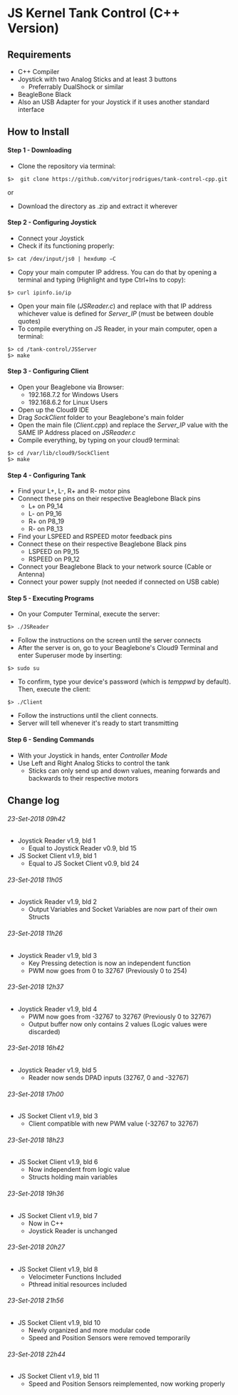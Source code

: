 # JS Kernel Tank Control (C++ Version)

## Requirements
- C++ Compiler
- Joystick with two Analog Sticks and at least 3 buttons
  - Preferrably DualShock or similar
- BeagleBone Black
- Also an USB Adapter for your Joystick if it uses another standard interface

## How to Install

#### Step 1 - Downloading
- Clone the repository via terminal:
```
$>  git clone https://github.com/vitorjrodrigues/tank-control-cpp.git
```
or
- Download the directory as .zip and extract it wherever

#### Step 2 - Configuring Joystick
- Connect your Joystick
- Check if its functioning properly:
```
$> cat /dev/input/js0 | hexdump −C
```
- Copy your main computer IP address. You can do that by opening a terminal and typing (Highlight and type Ctrl+Ins to copy):
```
$> curl ipinfo.io/ip
```
- Open your main file (_JSReader.c_) and replace with that IP address whichever value is defined for _Server_IP_ (must be between double quotes)
- To compile everything on JS Reader, in your main computer, open a terminal:
```
$> cd /tank-control/JSServer
$> make
```

#### Step 3 - Configuring Client
- Open your Beaglebone via Browser:
  - 192.168.7.2 for Windows Users
  - 192.168.6.2 for Linux Users
- Open up the Cloud9 IDE
- Drag _SockClient_ folder to your Beaglebone's main folder
- Open the main file (_Client.cpp_) and replace the _Server_IP_ value with the SAME IP Address placed on _JSReader.c_
- Compile everything, by typing on your cloud9 terminal:
```
$> cd /var/lib/cloud9/SockClient 
$> make
```

#### Step 4 - Configuring Tank
- Find your L+, L-, R+ and R- motor pins
- Connect these pins on their respective Beaglebone Black pins
  - L+ on P9_14
  - L- on P9_16
  - R+ on P8_19
  - R- on P8_13 
- Find your LSPEED and RSPEED motor feedback pins
- Connect these on their respective Beaglebone Black pins
  - LSPEED on P9_15
  - RSPEED on P9_12
- Connect your Beaglebone Black to your network source (Cable or Antenna)
- Connect your power supply (not needed if connected on USB cable)

#### Step 5 - Executing Programs
- On your Computer Terminal, execute the server:
```
$> ./JSReader
```
- Follow the instructions on the screen until the server connects
- After the server is on, go to your Beaglebone's Cloud9 Terminal and enter Superuser mode by inserting:
```
$> sudo su
```
- To confirm, type your device's password (which is _temppwd_ by default). Then, execute the client:
```
$> ./Client
```
- Follow the instructions until the client connects.
- Server will tell whenever it's ready to start transmitting

#### Step 6 - Sending Commands
- With your Joystick in hands, enter _Controller Mode_
- Use Left and Right Analog Sticks to control the tank
  - Sticks can only send up and down values, meaning forwards and backwards to their respective motors
  
## Change log

###### 23-Set-2018 09h42
- Joystick Reader v1.9, bld 1
  - Equal to Joystick Reader v0.9, bld 15
- JS Socket Client v1.9, bld 1
  - Equal to JS Socket Client v0.9, bld 24
  
###### 23-Set-2018 11h05
- Joystick Reader v1.9, bld 2
  - Output Variables and Socket Variables are now part of their own Structs
  
###### 23-Set-2018 11h26
- Joystick Reader v1.9, bld 3
  - Key Pressing detection is now an independent function
  - PWM now goes from 0 to 32767 (Previously 0 to 254)

###### 23-Set-2018 12h37
- Joystick Reader v1.9, bld 4
  - PWM now goes from -32767 to 32767 (Previously 0 to 32767)
  - Output buffer now only contains 2 values (Logic values were discarded)
  
###### 23-Set-2018 16h42
- Joystick Reader v1.9, bld 5
  - Reader now sends DPAD inputs (32767, 0 and -32767)
  
###### 23-Set-2018 17h00
- JS Socket Client v1.9, bld 3
  - Client compatible with new PWM value (-32767 to 32767)
  
###### 23-Set-2018 18h23
- JS Socket Client v1.9, bld 6
  - Now independent from logic value
  - Structs holding main variables
  
###### 23-Set-2018 19h36
- JS Socket Client v1.9, bld 7
  - Now in C++
  - Joystick Reader is unchanged

###### 23-Set-2018 20h27
- JS Socket Client v1.9, bld 8
  - Velocimeter Functions Included
  - Pthread initial resources included
  
###### 23-Set-2018 21h56
- JS Socket Client v1.9, bld 10
  - Newly organized and more modular code
  - Speed and Position Sensors were removed temporarily
  
###### 23-Set-2018 22h44
- JS Socket Client v1.9, bld 11
  - Speed and Position Sensors reimplemented, now working properly
